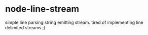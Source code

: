 node-line-stream
================

simple line parsing string emitting stream. tired of implementing line delimited streams ;)